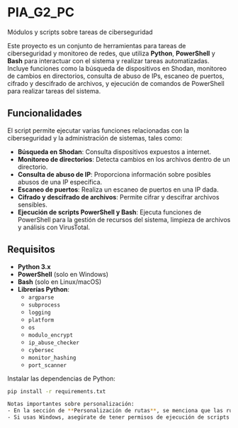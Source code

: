 # PIA_G2_PC
 Módulos y scripts sobre tareas de ciberseguridad


Este proyecto es un conjunto de herramientas para tareas de ciberseguridad y monitoreo de redes, que utiliza **Python**, **PowerShell** y **Bash** para interactuar con el sistema y realizar tareas automatizadas. Incluye funciones como la búsqueda de dispositivos en Shodan, monitoreo de cambios en directorios, consulta de abuso de IPs, escaneo de puertos, cifrado y descifrado de archivos, y ejecución de comandos de PowerShell para realizar tareas del sistema.

## Funcionalidades

El script permite ejecutar varias funciones relacionadas con la ciberseguridad y la administración de sistemas, tales como:

- **Búsqueda en Shodan**: Consulta dispositivos expuestos a internet.
- **Monitoreo de directorios**: Detecta cambios en los archivos dentro de un directorio.
- **Consulta de abuso de IP**: Proporciona información sobre posibles abusos de una IP específica.
- **Escaneo de puertos**: Realiza un escaneo de puertos en una IP dada.
- **Cifrado y descifrado de archivos**: Permite cifrar y descifrar archivos sensibles.
- **Ejecución de scripts PowerShell y Bash**: Ejecuta funciones de PowerShell para la gestión de recursos del sistema, limpieza de archivos y análisis con VirusTotal.

## Requisitos

- **Python 3.x**
- **PowerShell** (solo en Windows)
- **Bash** (solo en Linux/macOS)
- **Librerías Python**:
    - `argparse`
    - `subprocess`
    - `logging`
    - `platform`
    - `os`
    - `modulo_encrypt`
    - `ip_abuse_checker`
    - `cybersec`
    - `monitor_hashing`
    - `port_scanner`

Instalar las dependencias de Python:
```bash
pip install -r requirements.txt

Notas importantes sobre personalización:
- En la sección de **Personalización de rutas**, se menciona que las rutas de los scripts de PowerShell y Bash deben ser ajustadas si es necesario, dependiendo del sistema y la ubicación de los archivos. Asegúrate de actualizar los archivos de PowerShell (`funciones_powershell.ps1`) y los scripts de Bash (`scan_ports.sh`, `Network_monitor.sh`) con rutas correctas en tu máquina.
- Si usas Windows, asegúrate de tener permisos de ejecución de scripts de PowerShell (puedes hacerlo ejecutando `Set-ExecutionPolicy RemoteSigned` en PowerShell con privilegios de administrador).
